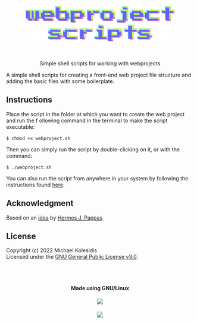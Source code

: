 <div align="center">
  <img src="https://github.com/michaelkolesidis/webproject-script/blob/main/webproject-script-logo.png">
  <br><br><br>
  <p>Simple shell scripts for working with webprojects</p>
</div>


A simple shell scripts for creating a front-end web project file structure and adding the basic files with some boilerplate.

## Instructions

Place the script in the folder at which you want to create the web project and run the f ollowing command in the terminal to make the script executable:

```
$ chmod +x webproject.sh
```
Then you can simply run the script by double-clicking on it, or with the command:

```
$ ./webproject.sh
```
You can also run the script from anywhere in your system by following the instructions found [here](https://stackoverflow.com/questions/56981754/how-to-make-a-programme-executable-anywhere-in-the-shell).


## Acknowledgment
Based on an [idea](https://gist.github.com/hermesjpappas/39d1a340f24416b73a1b545e84d425de) by [Hermes J. Pappas](https://github.com/hermesjpappas)

## License

Copyright (c) 2022 Michael Kolesidis<br>
Licensed under the [GNU General Public License v3.0](https://github.com/michaelkolesidis/webproject-script/blob/main/LICENSE).

[//]: # (Free Software)
<div align="center">
  <br>
  <br>
  <h4>Made using GNU/Linux</h4>
  <a href="https://www.gnu.org/philosophy/free-sw.html"><img src="https://gnulinuxgreece.github.io/gnu_linux.svg" style="width: 180px;"></a>
</div>
<br>                                                                
<div align="center">
  <a href="https://endsoftwarepatents.org/innovating-without-patents"><img style="height: 90px;" src="https://static.fsf.org/nosvn/esp/logos/innovating-without-patents.svg"></a>
</div>
